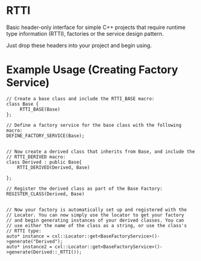 # RTTI
Basic header-only interface for simple C++ projects that require runtime type information (RTTI), factories or the service design pattern.

Just drop these headers into your project and begin using.



# Example Usage (Creating Factory Service)


    // Create a base class and include the RTTI_BASE macro:
    class Base {
         RTTI_BASE(Base)
    };

    // Define a factory service for the base class with the following macro:
    DEFINE_FACTORY_SERVICE(Base);


    // Now create a derived class that inherits from Base, and include the
    // RTTI_DERIVED macro:
    class Derived : public Base{
        RTTI_DERIVED(Derived, Base)

    };

    // Register the derived class as part of the Base Factory:
    REGISTER_CLASS(Derived, Base)


    // Now your factory is automatically set up and registered with the
    // Locator. You can now simply use the locator to get your factory
    // and begin generating instances of your derived classes. You can
    // use either the name of the class as a string, or use the class's
    // RTTI type:
    auto* instance = cxl::Locator::get<BaseFactoryService>()->generate("Derived");
    auto* instance2 = cxl::Locator::get<BaseFactoryService>()->generate(Derived::_RTTI());
